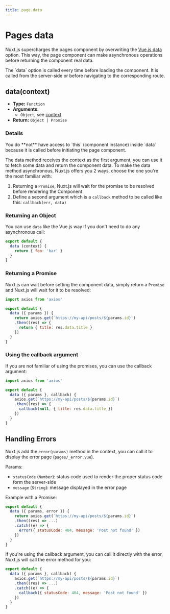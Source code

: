 ```yaml
---
title: page.data
---
```


# Pages data

Nuxt.js supercharges the pages component by overwriting the [Vue.js data](https://vuejs.org/v2/api/#data) option. This way, the page component can make asynchronous operations before returning the component real data.

<div class="Alert Alert--blue">The `data` option is called every time before loading the component. It is called from the server-side or before navigating to the corresponding route.</div>

## data(context)

- **Type:** `Function`
- **Arguments:**
  - `Object`, see [context](/api/pages-context)
- **Return:** `Object | Promise`

### Details

<div class="Alert Alert--orange">You do **not** have access to `this` (component instance) inside `data` because it is called before initiating the page component.</div>

The data method receives the context as the first argument, you can use it to fetch some data and return the component data. To make the data method asynchronous, Nuxt.js offers you 2 ways, choose the one you're the most familiar with:

1. Returning a `Promise`, Nuxt.js will wait for the promise to be resolved before rendering the Component
2. Define a second argument which is a `callback` method to be called like this: `callback(err, data)`

### Returning an Object

You can use `data` like the Vue.js way if you don't need to do any asynchronous call:

```js
export default {
  data (context) {
    return { foo: 'bar' }
  }
}
```

### Returning a Promise

Nuxt.js can wait before setting the component data, simply return a `Promise` and Nuxt.js will wait for it to be resolved:

```js
import axios from 'axios'

export default {
  data ({ params }) {
    return axios.get(`https://my-api/posts/${params.id}`)
    .then((res) => {
      return { title: res.data.title }
    })
  }
}
```

### Using the callback argument

If you are not familiar of using the promises, you can use the callback argument:

```js
import axios from 'axios'

export default {
  data ({ params }, callback) {
    axios.get(`https://my-api/posts/${params.id}`)
    .then((res) => {
      callback(null, { title: res.data.title })
    })
  }
}
```

## Handling Errors

Nuxt.js add the `error(params)` method in the context, you can call it to display the error page (`pages/_error.vue`).

Params:
- `statusCode` (`Number`): status code used to render the proper status code form the server-side
- `message` (`String`): message displayed in the error page

Example with a Promise:
```js
export default {
  data ({ params, error }) {
    return axios.get(`https://my-api/posts/${params.id}`)
    .then((res) => ...)
    .catch((e) => {
      error({ statusCode: 404, message: 'Post not found' })
    })
  }
}
```
If you're using the callback argument, you can call it directly with the error, Nuxt.js will call the error method for you:
```js
export default {
  data ({ params }, callback) {
    axios.get(`https://my-api/posts/${params.id}`)
    .then((res) => ...)
    .catch((e) => {
      callback({ statusCode: 404, message: 'Post not found' })
    })
  }
}
```
